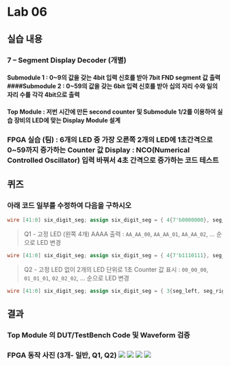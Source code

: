 # Lab 06 
## 실습 내용 
### **7 – Segment Display Decoder (개별)** 
#### **Submodule 1** : 0~9의 값을 갖는 4bit 입력 신호를 받아 7bit FND segment 값 출력  ####**Submodule 2** : 0~59의 값을 갖는 6bit 입력 신호를 받아 십의 자리 수와 일의 자리 수를 각각 4bit으로 출력
 #### **Top Module** : 저번 시간에 만든 second counter 및 Submodule 1/2를 이용하여 실습 장비의 LED에 맞는 Display Module 설계 
 ### FPGA 실습 (팀) : 6개의 LED 중 가장 오른쪽 2개의 LED에 1초간격으로 0~59까지 증가하는 Counter 값 Display : NCO(Numerical Controlled Oscillator) 입력 바꿔서 4초 간격으로 증가하는 코드 테스트 
 ## 퀴즈 
 ### 아래 코드 일부를 수정하여 다음을 구하시오
  ```verilog 
  wire [41:0] six_digit_seg; assign six_digit_seg = { 4{7'b0000000}, seg_left, seg_right } 
  ``` 
  > Q1 - 고정 LED (왼쪽 4개) AAAA 출력 :
  `AA_AA_00`, `AA_AA_01`, `AA_AA_02`, … 순으로 LED 변경 
  ```verilog 
  wire [41:0] six_digit_seg; assign six_digit_seg = { 4{7'b1110111}, seg_left, seg_right } 
  ``` 
  >  Q2 - 고정 LED 없이 2개의 LED 단위로 1초 Counter 값 표시 : 
  `00_00_00`, `01_01_01`, `02_02_02`, … 순으로 LED 변경 
  ```verilog 
  wire [41:0] six_digit_seg; assign six_digit_seg = { 3{seg_left, seg_right} } 
 ```

   ## 결과 
   ### **Top Module 의 DUT/TestBench Code 및 Waveform 검증** 
   ### **FPGA 동작 사진 (3개- 일반, Q1, Q2)** ![](https://github.com/jungeun0/logic_design/blob/master/project%2006/12312321213213.PNG) ![](https://github.com/jungeun0/logic_design/blob/master/project%2006/result.jpg) ![](https://github.com/jungeun0/logic_design/blob/master/project%2006/q2.jpg) ![](https://github.com/jungeun0/logic_design/blob/master/project%2006/q3.jpg)
<!--stackedit_data:
eyJoaXN0b3J5IjpbNTQyNTYyNDUzLDExODk3NjcxMjEsLTExOD
Y5ODM1OTMsLTgyMDIwMDUzNiwtMjAyMjIwNjM3MSw4MzMxMjE2
NjcsLTg3NTM2NjA4XX0=
-->